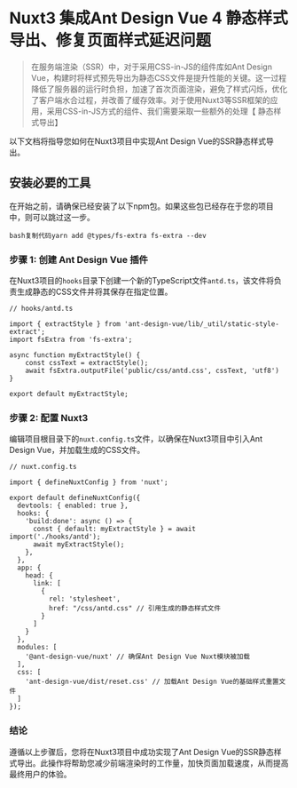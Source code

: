 # Nuxt3 集成Ant Design Vue 4 静态样式导出、修复页面样式延迟问题

> 在服务端渲染（SSR）中，对于采用CSS-in-JS的组件库如Ant Design Vue，构建时将样式预先导出为静态CSS文件是提升性能的关键。这一过程降低了服务器的运行时负担，加速了首次页面渲染，避免了样式闪烁，优化了客户端水合过程，并改善了缓存效率。对于使用Nuxt3等SSR框架的应用，采用CSS-in-JS方式的组件、我们需要采取一些额外的处理【 静态样式导出】

以下文档将指导您如何在Nuxt3项目中实现Ant Design Vue的SSR静态样式导出。

## 安装必要的工具

在开始之前，请确保已经安装了以下npm包。如果这些包已经存在于您的项目中，则可以跳过这一步。

```
bash复制代码yarn add @types/fs-extra fs-extra --dev
```

### 步骤 1: 创建 Ant Design Vue 插件

在Nuxt3项目的`hooks`目录下创建一个新的TypeScript文件`antd.ts`，该文件将负责生成静态的CSS文件并将其保存在指定位置。

```tsx
// hooks/antd.ts

import { extractStyle } from 'ant-design-vue/lib/_util/static-style-extract';
import fsExtra from 'fs-extra';

async function myExtractStyle() {
    const cssText = extractStyle();
    await fsExtra.outputFile('public/css/antd.css', cssText, 'utf8')
}

export default myExtractStyle;
```

### 步骤 2: 配置 Nuxt3

编辑项目根目录下的`nuxt.config.ts`文件，以确保在Nuxt3项目中引入Ant Design Vue，并加载生成的CSS文件。

```tsx
// nuxt.config.ts

import { defineNuxtConfig } from 'nuxt';

export default defineNuxtConfig({
  devtools: { enabled: true },
  hooks: {
    'build:done': async () => {
      const { default: myExtractStyle } = await import('./hooks/antd');
      await myExtractStyle();
    },
  },
  app: {
    head: {
      link: [
        {
          rel: 'stylesheet',
          href: "/css/antd.css" // 引用生成的静态样式文件
        }
      ]
    }
  },
  modules: [
    '@ant-design-vue/nuxt' // 确保Ant Design Vue Nuxt模块被加载
  ],
  css: [
    'ant-design-vue/dist/reset.css' // 加载Ant Design Vue的基础样式重置文件
  ]
});
```

### 结论

遵循以上步骤后，您将在Nuxt3项目中成功实现了Ant Design Vue的SSR静态样式导出。此操作将帮助您减少前端渲染时的工作量，加快页面加载速度，从而提高最终用户的体验。